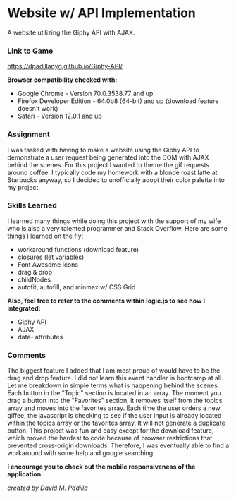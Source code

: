 # Website w/ API Implementation

A website utilizing the Giphy API with AJAX.

### Link to Game

https://dpadillanyg.github.io/Giphy-API/

**Browser compatibility checked with:**

- Google Chrome - Version 70.0.3538.77 and up
- Firefox Developer Edition - 64.0b8 (64-bit) and up (download feature doesn't work)
- Safari - Version 12.0.1 and up

### Assignment

I was tasked with having to make a website using the Giphy API to demonstrate a user
request being generated into the DOM with AJAX behind the scenes. For this project I 
wanted to theme the gif requests around coffee. I typically code my homework with a
blonde roast latte at Starbucks anyway, so I decided to unofficially adopt their color
palette into my project.


### Skills Learned

I learned many things while doing this project with the support of my wife
who is also a very talented programmer and Stack Overflow. Here are some things
I learned on the fly:

- workaround functions (download feature)
- closures (let variables)
- Font Awesome Icons
- drag & drop
- childNodes
- autofit, autofill, and minmax w/ CSS Grid

**Also, feel free to refer to the comments within logic.js to see how I integrated:**

- Giphy API
- AJAX
- data- attributes

### Comments

The biggest feature I added that I am most proud of would have to be the drag and 
drop feature. I did not learn this event handler in bootcamp at all. Let me breakdown
in simple terms what is happening behind the scenes. Each button in the "Topic" section
is located in an array. The moment you drag a button into the "Favorites" section, it 
removes itself from the topics array and moves into the favorites array. Each time the 
user orders a new giffee, the javascript is checking to see if the user input is already 
located within the topics array or the favorites array. It will not generate a duplicate 
button. This project was fun and easy except for the download feature, which proved the
hardest to code because of browser restrictions that prevented cross-origin downloads. 
Therefore, I was eventually able to find a workaround with some help and google searching.

**I encourage you to check out the mobile responsiveness of the application.**

_created by David M. Padilla_
